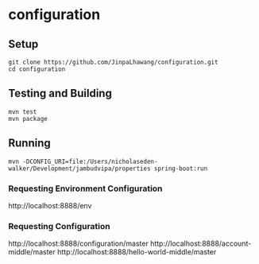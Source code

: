 # configuration

## Setup

```
git clone https://github.com/JinpaLhawang/configuration.git
cd configuration
```

## Testing and Building

```
mvn test
mvn package
```

## Running

```
mvn -DCONFIG_URI=file:/Users/nicholaseden-walker/Development/jambudvipa/properties spring-boot:run
```

### Requesting Environment Configuration

http://localhost:8888/env

### Requesting Configuration

http://localhost:8888/configuration/master
http://localhost:8888/account-middle/master
http://localhost:8888/hello-world-middle/master
